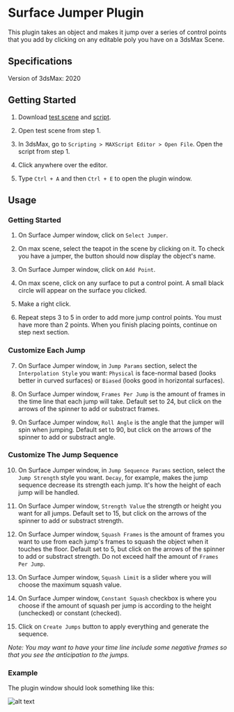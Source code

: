 # Surface Jumper Plugin

This plugin takes an object and makes it jump over a series of control points that you add by clicking on any editable poly you have on a 3dsMax Scene. <br />

## Specifications

Version of 3dsMax: 2020

## Getting Started

1. Download [test scene](https://github.com/the-other-mariana/surface-jumper-plugin/blob/master/test-scene-raycast.max) and [script](https://github.com/the-other-mariana/surface-jumper-plugin/blob/master/surface-jumper.ms). <br />

2. Open test scene from step 1. <br />

3. In 3dsMax, go to `Scripting > MAXScript Editor > Open File`. Open the script from step 1. <br />

4. Click anywhere over the editor. <br />

5. Type `Ctrl + A` and then `Ctrl + E` to open the plugin window. <br />

## Usage

### Getting Started 

1. On Surface Jumper window, click on `Select Jumper`. <br />

2. On max scene, select the teapot in the scene by clicking on it. To check you have a jumper, the button should now display the object's name. <br />

3. On Surface Jumper window, click on `Add Point`. <br />

4. On max scene, click on any surface to put a control point. A small black circle will appear on the surface you clicked. <br />

5. Make a right click. <br />

6. Repeat steps 3 to 5 in order to add more jump control points. You must have more than 2 points. When you finish placing points, continue on step next section. <br />

### Customize Each Jump

7. On Surface Jumper window, in `Jump Params` section, select the `Interpolation Style` you want: `Physical` is face-normal based (looks better in curved surfaces) or `Biased` (looks good in horizontal surfaces). <br />

8. On Surface Jumper window, `Frames Per Jump` is the amount of frames in the time line that each jump will take. Default set to 24, but click on the arrows of the spinner to add or substract frames. <br />

9. On Surface Jumper window, `Roll Angle` is the angle that the jumper will spin when jumping. Default set to 90, but click on the arrows of the spinner to add or substract angle. <br />

### Customize The Jump Sequence

10. On Surface Jumper window, in `Jump Sequence Params` section, select the `Jump Strength` style you want. `Decay`, for example, makes the jump sequence decrease its strength each jump. It's how the height of each jump will be handled. <br />

11. On Surface Jumper window, `Strength Value` the strength or height you want for all jumps. Default set to 15, but click on the arrows of the spinner to add or substract strength. <br />

12. On Surface Jumper window, `Squash Frames` is the amount of frames you want to use from each jump's frames to squash the object when it touches the floor. Default set to 5, but click on the arrows of the spinner to add or substract strength. Do not exceed half the amount of `Frames Per Jump`. <br />

13. On Surface Jumper window, `Squash Limit` is a slider where you will choose the maximum squash value. <br />

14. On Surface Jumper window, `Constant Squash` checkbox is where you choose if the amount of squash per jump is according to the height (unchecked) or constant (checked). <br />

15. Click on `Create Jumps` button to apply everything and generate the sequence. <br />

*Note: You may want to have your time line include some negative frames so that you see the anticipation to the jumps.* <br />

### Example

The plugin window should look something like this: <br />

![alt text](https://github.com/the-other-mariana/surface-jumper-plugin/blob/master/images/window.png?raw=true) <br />

